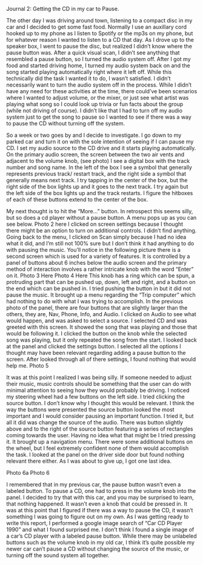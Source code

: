 
Journal 2: Getting the CD in my car to Pause.

The other day I was driving around town, listening to a compact disc in my car and I decided to get some fast food. Normally I use an auxillary cord hooked
up to my phone as I listen to Spotify or the mp3s on my phone, but for whatever reason I wanted to listen to a CD that day. As I drove up to the speaker box, 
I went to pause the disc, but realized I didn’t know where the pause button was. After a quick visual scan, I didn’t see anything that resembled a pause button,
so I turned the audio system off. After I got my food and started driving home, I turned my audio system back on and the song started playing automatically 
right where it left off. While this technically did the task I wanted it to do, I wasn’t satisfied. I didn’t necessarily want to turn the audio system off 
in the process. While I didn’t have any need for these activities at the time, there could’ve been scenarios where I wanted to adjust volume, or the mixer, 
or just see what artist was playing what song so I could look up trivia or fun facts about the group (while not driving of course). I didn’t like that I had 
to turn off my audio system just to get the song to pause so I wanted to see if there was a way to pause the CD without turning off the system.

So a week or two goes by and I decide to investigate. I go down to my parked car and turn it on with the sole intention of seeing if I can pause my CD. I set 
my audio source to the CD drive and it starts playing automatically. On the primary audio screen, the screen between the two air vents and adjacent to the 
volume knob, (see photo) I see a digital box with the track number and song name. In the left of the box I see a symbol that generally represents previous 
track/ restart track, and the right side a symbol that generally means next track.  I try tapping in the center of the box, but the right side of the box 
lights up and it goes to the next track. I try again but the left side of the box lights up and the track restarts. I figure the hitboxes of each of these 
buttons extend to the center of the box.
 
My next thought is to hit the “More…” button. In retrospect this seems silly, but so does a cd player without a pause button. A menu pops up as you can see 
below.
	Photo 2 here
I clicked on screen settings because I thought there might be an option to turn on additional controls. I didn’t find anything. Going back to the menu, I 
clicked on Scan simply because I had no idea what it did, and I’m still not 100% sure but I don’t think it had anything to do with pausing the music. You’ll 
notice in the following picture there is a second screen which is used for a variety of features. It is controlled by a panel of buttons about 6 inches 
below the audio screen and the primary method of interaction involves a rather intricate knob with the word “Enter” on it.
	Photo 3 Here
	Photo 4 Here
This knob has a ring which can be spun, a protruding part that can be pushed up, down, left and right, and a button on the end which can be pushed in. 
I tried pushing the button in but it did not pause the music. It brought up a menu regarding the “Trip computer” which had nothing to do with what I was 
trying to accomplish. In the previous photo of the panel, there are four buttons that are slightly larger than the others, they are, Nav, Phone, Info, 
and Audio. I clicked on Audio to see what would happen, and was asked to select a source. I selected CD and was greeted with this screen. It showed the 
song that was playing and those that would be following it. I clicked the button on the knob while the selected song was playing, but it only repeated 
the song from the start. I looked back at the panel and clicked the settings button. I selected all the options I thought may have been relevant regarding 
adding a pause button to the screen. After looked through all of there settings, I found nothing that would help me.
Photo 5

It was at this point I realized I was being silly. If someone needed to adjust their music, music controls should be something that the user can do 
with minimal attention to seeing how they would probably be driving. I noticed my steering wheel had a few buttons on the left side. I tried clicking 
the source button. I don’t know why I thought this would be relevant. I think the way the buttons were presented the source button looked the most 
important and I would consider pausing an important function. I tried it, but all it did was change the source of the audio. There was button slightly 
above and to the right of the source button featuring a series of rectangles coming towards the user. Having no idea what that might be I tried pressing 
it. It brought up a navigation menu. There were some additional buttons on the wheel, but I feel extremely confident none of them would accomplish the 
task. I looked at the panel on the driver side door but found nothing relevant there either. As I was about to give up, I got one last idea.

Photo 6a
Photo 6

I remembered that in my previous car, the pause button wasn’t even a labeled button. To pause a CD, one had to press in the volume knob into the panel. 
I decided to try that with this car, and you may be surprised to learn, that nothing happened. It wasn’t even a knob that could be pressed in. It was 
at this point that I figured if there was a way to pause the CD, it wasn’t something I was going to figure out on my own. As I was getting ready to 
write this report, I performed a google image search of “Car CD Player 1990” and what I found surprised me. I don’t think I found a single image of a 
car’s CD player with a labeled pause button. While there may be unlabeled buttons such as the volume knob in my old car, I think it’s quite possible my 
newer car can’t pause a CD without changing the source of the music, or turning off the sound system all together.

